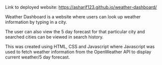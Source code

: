 Link to deployed website: https://asharif123.github.io/weather-dashboard/

Weather Dashboard is a website where users can look up weather information by typing in a city.

The user can also view the 5 day forecast for that particular city and searched cities can be viewed in search history.

This was created using HTML, CSS and Javascript where Javascript was used to fetch weather information from the OpenWeather API to display current weather/5 day forecast.
